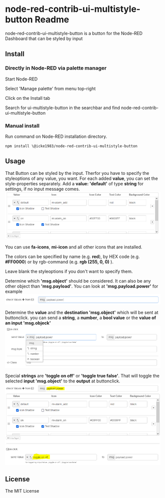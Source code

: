# node-red-contrib-ui-multistyle-button Readme
node-red-contrib-ui-multistyle-button is a button for the Node-RED Dashboard that can be styled by input

## Install

### Directly in Node-RED via palette manager

Start Node-RED

Select 'Manage palette' from menu top-right

Click on the Install tab

Search for ui-multistyle-button in the searchbar and find node-red-contrib-ui-multistyle-button

### Manual install

Run command on Node-RED installation directory.

    npm install \@icke1983/node-red-contrib-ui-multistyle-button

## Usage

That Button can be styled by the input. Therfor you have to specify the styleoptions of any value, you want.
For each added **value**, you can set the style-properties separately.
Add a **value: 'default'** of type **string** for settings, if no input message comes.
![values Example](https://raw.githubusercontent.com/icke1983/node-red-contrib-ui-multistyle-button/master/images/values.PNG)

You can use **fa-icons**, **mi-icon** and all other icons that are installed.

The colors can be specified by name (e.g. **red**), by HEX code (e.g. **#FF0000**) or by rgb-command (e.g. **rgb (255, 0, 0)** ).

Leave blank the styleoptions if you don't want to specify them.

Determine which **'msg.object'** should be considered.
It can also be any other object than **'msg.payload'**.
You can look at **'msg.payload.power'** for example
![msg_object Example](https://raw.githubusercontent.com/icke1983/node-red-contrib-ui-multistyle-button/master/images/msg_object.PNG)

Determine the **value** and the **destination 'msg.object'** which will be sent at buttonclick.
you can send a **string**, a **number**, a **bool value** or the **value of an input 'msg.objeck'**
![send_value Example](https://raw.githubusercontent.com/icke1983/node-red-contrib-ui-multistyle-button/master/images/send_value.PNG)

Special **strings** are **'toggle on off'** or **'toggle true false'**.
That will toggle the selected **input 'msg.object'** to the **output** at buttonclick.
![special_strings Example](https://raw.githubusercontent.com/icke1983/node-red-contrib-ui-multistyle-button/master/images/special_strings.PNG)

## License

The MIT License

